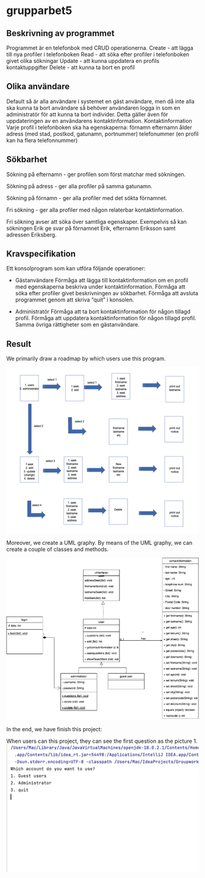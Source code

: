 # grupparbet5

## Beskrivning av programmet

Programmet är en telefonbok med CRUD operationerna.
Create   - att lägga till nya profiler i telefonboken
Read     - att söka efter profiler i telefonboken givet olika sökningar
Update  - att kunna uppdatera en profils kontaktuppgifter
Delete   - att kunna ta bort en profil

## Olika användare

Default så är alla användare i systemet en gäst användare, men då inte alla ska kunna ta bort användare så behöver användaren logga in som en administratör för att kunna ta bort individer. Detta gäller även för uppdateringen av en användarens kontaktinformation.
Kontaktinformation
Varje profil i telefonboken ska ha egenskaperna:
förnamn
efternamn
ålder
adress (med stad, postkod, gatunamn, portnummer)
telefonummer (en profil kan ha flera telefonnummer)

## Sökbarhet

Sökning på efternamn - ger profilen som först matchar med sökningen.

Sökning på adress - ger alla profiler på samma gatunamn.

Sökning på förnamn - ger alla profiler med det sökta förnamnet.

Fri sökning - ger alla profiler med någon relaterbar kontaktinformation.

Fri sökning avser att söka över samtliga egenskaper. Exempelvis så kan sökningen Erik ge svar på förnamnet Erik, efternamn Eriksson samt adressen Eriksberg.

## Kravspecifikation

Ett konsolprogram som kan utföra följande operationer:

- Gästanvändare
Förmåga att lägga till kontaktinformation om en profil med egenskaperna beskriva under kontaktinformation.
Förmåga att söka efter profiler givet beskrivningen av sökbarhet.
Förmåga att avsluta programmet genom att skriva “quit” i konsolen.

- Administratör
Förmåga att ta bort kontaktinformation för någon tillagd profil.
Förmåga att uppdatera kontaktinformation för någon tillagd profil.
Samma övriga rättigheter som en gästanvändare.

## Result

We primarily draw a roadmap by which users use this program.

![Logical map](https://github.com/niuniu268/grupparbet5/blob/master/images/logic1.png "logical map")

Moreover, we create a UML graphy. By means of the UML graphy, we can create a couple of classes and methods.

![UML graph](https://github.com/niuniu268/grupparbet5/blob/master/images/uml%20Diagram.drawio.png "UML Graph")

In the end, we have finish this project:

When users can this project, they can see the first question as the picture 1.
![bild1](https://github.com/niuniu268/grupparbet5/blob/master/images/bild1.png "Bild1")

